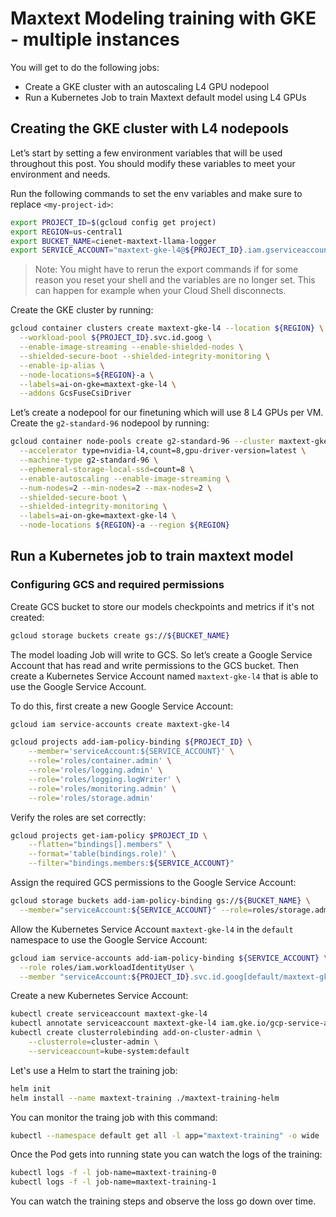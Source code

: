 # Maxtext Modeling training with GKE - multiple instances

You will get to do the following jobs:

*   Create a GKE cluster with an autoscaling L4 GPU nodepool
*   Run a Kubernetes Job to train Maxtext default model using L4 GPUs


## Creating the GKE cluster with L4 nodepools
Let’s start by setting a few environment variables that will be used throughout this post. You should modify these variables to meet your environment and needs.

Run the following commands to set the env variables and make sure to replace `<my-project-id>`:

```bash
export PROJECT_ID=$(gcloud config get project)
export REGION=us-central1
export BUCKET_NAME=cienet-maxtext-llama-logger
export SERVICE_ACCOUNT="maxtext-gke-l4@${PROJECT_ID}.iam.gserviceaccount.com"
```

> Note: You might have to rerun the export commands if for some reason you reset your shell and the variables are no longer set. This can happen for example when your Cloud Shell disconnects.

Create the GKE cluster by running:
```bash
gcloud container clusters create maxtext-gke-l4 --location ${REGION} \
  --workload-pool ${PROJECT_ID}.svc.id.goog \
  --enable-image-streaming --enable-shielded-nodes \
  --shielded-secure-boot --shielded-integrity-monitoring \
  --enable-ip-alias \
  --node-locations=${REGION}-a \
  --labels=ai-on-gke=maxtext-gke-l4 \
  --addons GcsFuseCsiDriver
```


Let’s create a nodepool for our finetuning which will use 8 L4 GPUs per VM.
Create the `g2-standard-96` nodepool by running:
```bash
gcloud container node-pools create g2-standard-96 --cluster maxtext-gke-l4 \
  --accelerator type=nvidia-l4,count=8,gpu-driver-version=latest \
  --machine-type g2-standard-96 \
  --ephemeral-storage-local-ssd=count=8 \
  --enable-autoscaling --enable-image-streaming \
  --num-nodes=2 --min-nodes=2 --max-nodes=2 \
  --shielded-secure-boot \
  --shielded-integrity-monitoring \
  --labels=ai-on-gke=maxtext-gke-l4 \
  --node-locations ${REGION}-a --region ${REGION}
```

## Run a Kubernetes job to train maxtext model

### Configuring GCS and required permissions

Create GCS bucket to store our models checkpoints and metrics if it's not created:
```bash
gcloud storage buckets create gs://${BUCKET_NAME}
```

The model loading Job will write to GCS. So let’s create a Google Service Account that has read and write permissions to the GCS bucket. Then create a Kubernetes Service Account named `maxtext-gke-l4` that is able to use the Google Service Account.

To do this, first create a new Google Service Account:
```bash
gcloud iam service-accounts create maxtext-gke-l4

gcloud projects add-iam-policy-binding ${PROJECT_ID} \
    --member='serviceAccount:${SERVICE_ACCOUNT}' \
    --role='roles/container.admin' \
    --role='roles/logging.admin' \
    --role='roles/logging.logWriter' \
    --role='roles/monitoring.admin' \
    --role='roles/storage.admin'
```

Verify the roles are set correctly:
```bash
gcloud projects get-iam-policy $PROJECT_ID \
    --flatten="bindings[].members" \
    --format='table(bindings.role)' \
    --filter="bindings.members:${SERVICE_ACCOUNT}"
```

Assign the required GCS permissions to the Google Service Account:
```bash
gcloud storage buckets add-iam-policy-binding gs://${BUCKET_NAME} \
  --member="serviceAccount:${SERVICE_ACCOUNT}" --role=roles/storage.admin
```

Allow the Kubernetes Service Account `maxtext-gke-l4` in the `default` namespace to use the Google Service Account:
```bash
gcloud iam service-accounts add-iam-policy-binding ${SERVICE_ACCOUNT} \
  --role roles/iam.workloadIdentityUser \
  --member "serviceAccount:${PROJECT_ID}.svc.id.goog[default/maxtext-gke-l4]"
```

Create a new Kubernetes Service Account:
```bash
kubectl create serviceaccount maxtext-gke-l4
kubectl annotate serviceaccount maxtext-gke-l4 iam.gke.io/gcp-service-account=maxtext-gke-l4@${PROJECT_ID}.iam.gserviceaccount.com
kubectl create clusterrolebinding add-on-cluster-admin \
    --clusterrole=cluster-admin \
    --serviceaccount=kube-system:default
```

Let's use a Helm to start the training job:
```bash
helm init
helm install --name maxtext-training ./maxtext-training-helm
```

You can monitor the traing job with this command:
```bash
kubectl --namespace default get all -l app="maxtext-training" -o wide
```

Once the Pod gets into running state you can watch the logs of the training:
```bash
kubectl logs -f -l job-name=maxtext-training-0
kubectl logs -f -l job-name=maxtext-training-1
```

You can watch the training steps and observe the loss go down over time.